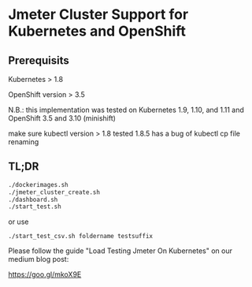 # Jmeter Cluster Support for Kubernetes and OpenShift

## Prerequisits

Kubernetes > 1.8

OpenShift version > 3.5

N.B.: this implementation was tested on Kubernetes 1.9, 1.10, and 1.11 and OpenShift 3.5 and 3.10 (minishift)

make sure kubectl version > 1.8
tested 1.8.5 has a bug of kubectl cp file renaming

## TL;DR

```bash
./dockerimages.sh
./jmeter_cluster_create.sh
./dashboard.sh
./start_test.sh
```
or use
```
./start_test_csv.sh foldername testsuffix 
```

Please follow the guide "Load Testing Jmeter On Kubernetes" on our medium blog post:

https://goo.gl/mkoX9E
